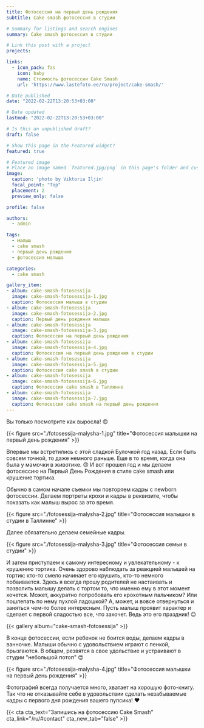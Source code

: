 ```yaml
---
title: Фотосессия на первый день рождения
subtitle: Cake smash фотосессия в студии

# Summary for listings and search engines
summary: Cake smash фотосессия в студии

# Link this post with a project
projects:

links:
  - icon_pack: fas
    icon: baby
    name: Стоимость фотосессии Cake Smash
    url: 'https://www.lastefoto.ee/ru/project/cake-smash/'

# Date published
date: "2022-02-22T13:20:53+03:00"

# Date updated
lastmod: "2022-02-22T13:20:53+03:00"

# Is this an unpublished draft?
draft: false

# Show this page in the Featured widget?
featured: true

# Featured image
# Place an image named `featured.jpg/png` in this page's folder and customize its options here.
image:
  caption: 'photo by Viktoria Iljin'
  focal_point: "Top"
  placement: 2
  preview_only: false

profile: false

authors:
  - admin

tags:
  - малыш
  - cake smash
  - первый день рождения
  - фотосессия малыша

categories:
  - cake smash

gallery_item:
- album: cake-smash-fotosessija
  image: cake-smash-fotosessija-1.jpg
  caption: Фотосессия малыша в студии 
- album: cake-smash-fotosessija
  image: cake-smash-fotosessija-2.jpg
  caption: Первый день рождения малыша
- album: cake-smash-fotosessija
  image: cake-smash-fotosessija-3.jpg
  caption: Фотосессия на первый день рождения
- album: cake-smash-fotosessija
  image: cake-smash-fotosessija-4.jpg
  caption: Фотосессия на первый день рождения в студии 
- album: cake-smash-fotosessija
  image: cake-smash-fotosessija-5.jpg
  caption: Фотосессия cake smash в студии 
- album: cake-smash-fotosessija
  image: cake-smash-fotosessija-6.jpg
  caption: Фотосессия cake smash в Таллинне 
- album: cake-smash-fotosessija
  image: cake-smash-fotosessija-7.jpg
  caption: Фотосессия cake smash на первый день рождения
---
```

Вы только посмотрите как выросла! 😍

{{< figure src="./fotosessija-malysha-1.jpg" title="Фотосессия малышки на первый день рождения" >}}

Впервые мы встретились с этой сладкой Булочкой год назад. Если быть совсем точной, то даже немного раньше. Еще в то время, когда она была у мамочки в животике. 😍 И вот прошел год и мы делаем фотосессию на Первый День Рождения в стиле cake smash или крушение тортика.

Обычно в самом начале съемки мы повторяем кадры с newborn фотосессии. Делаем портреты крохи и кадры в реквизите, чтобы показать как малыш вырос за это время. 

{{< figure src="./fotosessija-malysha-2.jpg" title="Фотосессия малышки в студии в Таллинне" >}}

Далее обязательно делаем семейные кадры. 

{{< figure src="./fotosessija-malysha-3.jpg" title="Фотосессия семьи в студии" >}}

И затем приступаем к самому интересному и увлекательному - к крушению тортика. Очень здорово наблюдать за реакцией малышей на тортик: кто-то смело начинает его крушить, кто-то немного побаивается. Здесь я всегда прошу родителей не настаивать и позволить малышу делать с тортом то, что именно ему в этот момент хочется. Может, аккуратно попробовать его крохотным пальчиком? Или пошлепать по нему пухлой ладошкой? А, может, и вовсе отвернуться и заняться чем-то более интересным. Пусть малыш проявит характер и сделает с первой сладостью все, что захочет. Ведь это его праздник! 😉

{{< gallery album="cake-smash-fotosessija" >}}

В конце фотосессии, если ребенок не боится воды, делаем кадры в ванночке. Малыши обычно с удовольствием играют с пенкой, брызгаются. В общем, резвятся в свое удольствие и устраивают в студии "небольшой потоп" 😍 

{{< figure src="./fotosessija-malysha-4.jpg" title="Фотосессия малышки на первый день рождения" >}}

Фотографий всегда получается много, хватает на хорошую фото-книгу. Так что не отказывайте себе в удовольствии сделать незабываемые кадры с первого дня рождения вашего пупсика! ❤️

{{< cta cta_text="Запишись на фотосессию Cake Smash" cta_link="/ru/#contact" cta_new_tab="false" >}}